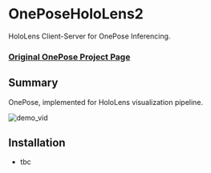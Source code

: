 # OnePoseHoloLens2
HoloLens Client-Server for OnePose Inferencing.

### [Original OnePose Project Page](https://zju3dv.github.io/onepose/)

## Summary
OnePose, implemented for HoloLens visualization pipeline.


![demo_vid](assets/stereo_both.gif)

## Installation
- tbc
